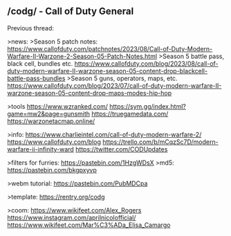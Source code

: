## /codg/ - Call of Duty General

Previous thread:

\>news:
\>Season 5 patch notes:
https://www.callofduty.com/patchnotes/2023/08/Call-of-Duty-Modern-Warfare-II-Warzone-2-Season-05-Patch-Notes.html
\>Season 5 battle pass, black cell, bundles etc.
https://www.callofduty.com/blog/2023/08/call-of-duty-modern-warfare-II-warzone-season-05-content-drop-blackcell-battle-pass-bundles
\>Season 5 guns, operators, maps, etc.
https://www.callofduty.com/blog/2023/07/call-of-duty-modern-warfare-II-warzone-season-05-content-drop-maps-modes-hip-hop

\>tools
https://www.wzranked.com/
https://sym.gg/index.html?game=mw2&page=gunsmith
https://truegamedata.com/
https://warzonetacmap.online/

\>info:
https://www.charlieintel.com/call-of-duty-modern-warfare-2/
https://www.callofduty.com/blog
https://trello.com/b/mCqzSc7D/modern-warfare-ii-infinity-ward
https://twitter.com/CODUpdates

\>filters for furries:
https://pastebin.com/1HzgWDsX
\>md5:
https://pastebin.com/bkgpxyvp

\>webm tutorial:
https://pastebin.com/PubMDCpa

\>template:
https://rentry.org/codg

\>coom:
https://www.wikifeet.com/Alex_Rogers
https://www.instagram.com/aprilnicolofficial/
https://www.wikifeet.com/Mar%C3%ADa_Elisa_Camargo